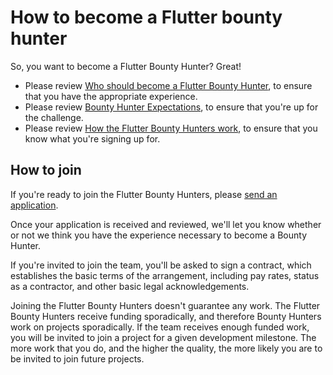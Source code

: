 # How to become a Flutter bounty hunter
So, you want to become a Flutter Bounty Hunter? Great!

- Please review [Who should become a Flutter Bounty Hunter](https://www.notion.so/Who-should-become-a-Flutter-Bounty-Hunter-98d0d2ce09454d70a4f433c1fa0ce52a), to ensure that you have the appropriate experience.
- Please review [Bounty Hunter Expectations](https://www.notion.so/Bounty-Hunter-expectations-927491d99d854ae0b74bbb44beb87eac), to ensure that you're up for the challenge.
- Please review [How the Flutter Bounty Hunters work](https://www.notion.so/How-Bounty-Hunters-work-6d1f4b97c5f242cca20e154254f5c7eb), to ensure that you know what you're signing up for.

## **How to join**
If you're ready to join the Flutter Bounty Hunters, please [send an application](https://docs.google.com/forms/d/e/1FAIpQLSfIU2-qb0qHkGQaKV4zFrBwv8LmqIRGaiC-uS_EgRDa-aZ-2g/viewform?usp=sf_link).

Once your application is received and reviewed, we'll let you know whether or not we think you have the experience necessary to become a Bounty Hunter.

If you're invited to join the team, you'll be asked to sign a contract, which establishes the basic terms of the arrangement, including pay rates, status as a contractor, and other basic legal acknowledgements.

Joining the Flutter Bounty Hunters doesn't guarantee any work. The Flutter Bounty Hunters receive funding sporadically, and therefore Bounty Hunters work on projects sporadically. If the team receives enough funded work, you will be invited to join a project for a given development milestone. The more work that you do, and the higher the quality, the more likely you are to be invited to join future projects.
